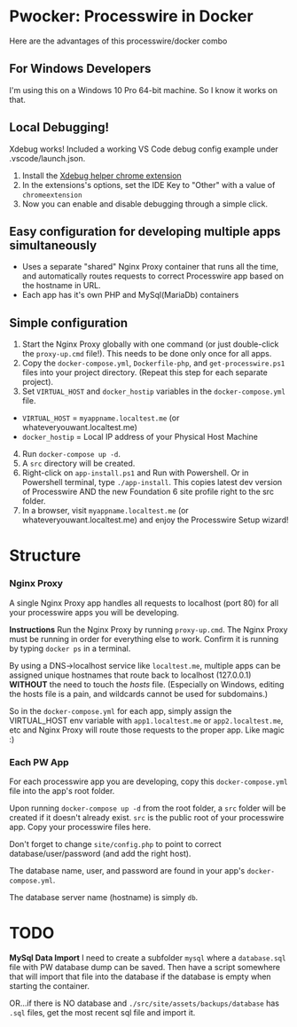 # Pwocker: Processwire in Docker

Here are the advantages of this processwire/docker combo

## For Windows Developers
I'm using this on a Windows 10 Pro 64-bit machine. So I know it works on that.

## Local Debugging!
Xdebug works! Included a working VS Code debug config example under .vscode/launch.json.

1. Install the [Xdebug helper chrome extension](https://chrome.google.com/webstore/detail/xdebug-helper/eadndfjplgieldjbigjakmdgkmoaaaoc)
2. In the extensions's options, set the IDE Key to "Other" with a value of `chromeextension`
3. Now you can enable and disable debugging through a simple click.


## Easy configuration for developing multiple apps simultaneously 
- Uses a separate "shared" Nginx Proxy container that runs all the time, and automatically routes requests to correct Processwire app based on the hostname in URL.
- Each app has it's own PHP and MySql(MariaDb) containers

## Simple configuration
1. Start the Nginx Proxy globally with one command (or just double-click the `proxy-up.cmd` file!). This needs to be done only once for all apps.
2. Copy the `docker-compose.yml`, `Dockerfile-php`, and `get-processwire.ps1` files into your project directory. (Repeat this step for each separate project).
3. Set `VIRTUAL_HOST` and `docker_hostip` variables in the `docker-compose.yml` file.
  - `VIRTUAL_HOST` = `myappname.localtest.me` (or whateveryouwant.localtest.me)
  - `docker_hostip` = Local IP address of your Physical Host Machine
4. Run `docker-compose up -d`.
5. A `src` directory will be created.
6. Right-click on `app-install.ps1` and Run with Powershell. Or in Powershell terminal, type `./app-install`. This copies latest dev version of Processwire AND the new Foundation 6 site profile right to the src folder.
7. In a browser, visit `myappname.localtest.me` (or whateveryouwant.localtest.me) and enjoy the Processwire Setup wizard!




# Structure

### Nginx Proxy

A single Nginx Proxy app handles all requests to localhost (port 80) for all your processwire apps you will be developing. 

**Instructions**
Run the Nginx Proxy by running `proxy-up.cmd`. The Nginx Proxy must be running in order for everything else to work. Confirm it is running by typing `docker ps` in a terminal.

By using a DNS->localhost service like `localtest.me`, multiple apps can be assigned unique hostnames that route back to localhost (127.0.0.1) **WITHOUT** the need to touch the *hosts* file. (Especially on Windows, editing the hosts file is a pain, and wildcards cannot be used for subdomains.)

So in the `docker-compose.yml` for each app, simply assign the VIRTUAL_HOST env variable with `app1.localtest.me` or `app2.localtest.me`, etc and Nginx Proxy will route those requests to the proper app. Like magic :)


### Each PW App

For each processwire app you are developing, copy this `docker-compose.yml` file into the app's root folder. 

Upon running `docker-compose up -d` from the root folder, a `src` folder will be created if it doesn't already exist. 
`src` is the public root of your processwire app. Copy your processwire files here.

Don't forget to change `site/config.php` to point to correct database/user/password (and add the right host).

The database name, user, and password are found in your app's `docker-compose.yml`.

The database server name (hostname) is simply `db`.


# TODO

**MySql Data Import**
I need to create a subfolder `mysql` where a `database.sql` file with PW database dump can be saved. Then have a script somewhere that will import that file into the database if the database is empty when starting the container.

OR...if there is NO database and `./src/site/assets/backups/database` has `.sql` files, get the most recent sql file and import it.
